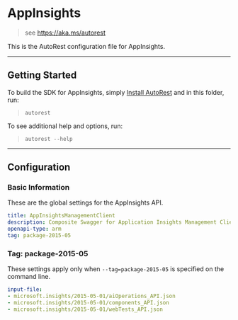 # AppInsights
    
> see https://aka.ms/autorest

This is the AutoRest configuration file for AppInsights.



---
## Getting Started 
To build the SDK for AppInsights, simply [Install AutoRest](https://aka.ms/autorest/install) and in this folder, run:

> `autorest`

To see additional help and options, run:

> `autorest --help`
---

## Configuration



### Basic Information 
These are the global settings for the AppInsights API.

``` yaml
title: AppInsightsManagementClient
description: Composite Swagger for Application Insights Management Client
openapi-type: arm
tag: package-2015-05
```


### Tag: package-2015-05

These settings apply only when `--tag=package-2015-05` is specified on the command line.

``` yaml $(tag) == 'package-2015-05'
input-file:
- microsoft.insights/2015-05-01/aiOperations_API.json
- microsoft.insights/2015-05-01/components_API.json
- microsoft.insights/2015-05-01/webTests_API.json
```
